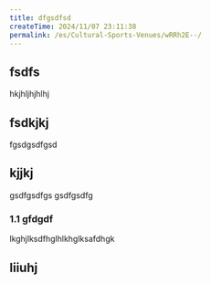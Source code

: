 ```yaml
---
title: dfgsdfsd
createTime: 2024/11/07 23:11:38
permalink: /es/Cultural-Sports-Venues/wRRh2E--/
---
```


## fsdfs
hkjhljhjhlhj
## fsdkjkj

fgsdgsdfgsd

## kjjkj

gsdfgsdfgs
gsdfgsdfg

### 1.1 gfdgdf


lkghjlksdfhglhlkhglksafdhgk

## liiuhj

